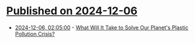 # [Published on 2024-12-06](index.md)

* [2024-12-06, 02:05:00](https://soylentnews.org/article.pl?sid=24/12/05/046258&from=rss) - [What Will It Take to Solve Our Planet's Plastic Pollution Crisis?](https://soylentnews.org/article.pl?sid=24/12/05/046258&from=rss)
